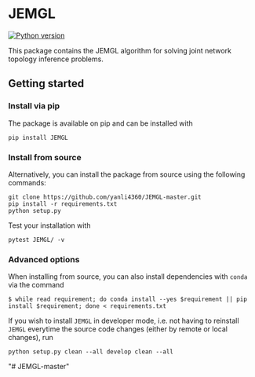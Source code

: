 # JEMGL

[![Python version](https://img.shields.io/badge/python-3.6%20%7C%203.7%20%7C%203.8%20%7C%203.9-blue)](https://www.python.org/)



This package contains the JEMGL algorithm for solving joint network topology inference problems. <br>

## Getting started

### Install via pip

The package is available on pip and can be installed with

    pip install JEMGL

### Install from source

Alternatively, you can install the package from source using the following commands:

    git clone https://github.com/yanli4360/JEMGL-master.git
    pip install -r requirements.txt
    python setup.py

Test your installation with 

    pytest JEMGL/ -v


### Advanced options

When installing from source, you can also install dependencies with `conda` via the command

	$ while read requirement; do conda install --yes $requirement || pip install $requirement; done < requirements.txt

If you wish to install `JEMGL` in developer mode, i.e. not having to reinstall `JEMGL` everytime the source code changes (either by remote or local changes), run

    python setup.py clean --all develop clean --all



"# JEMGL-master" 
